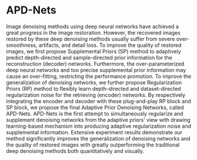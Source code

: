 # APD-Nets
Image denoising methods using deep neural networks have achieved a great progress in the image restoration. However, the recovered images restored by these deep denoising methods usually suffer from severe over-smoothness, artifacts, and detail loss. To improve the quality of restored images, we first propose Supplemental Priors (SP) method to adaptively predict depth-directed and sample-directed prior information for the reconstruction (decoder) networks. Furthermore, the over-parameterized deep neural networks and too precise supplemental prior information may cause an over-fitting, restricting the performance promotion. To improve the generalization of denoising networks, we further propose Regularization Priors (RP) method to flexibly learn depth-directed and dataset-directed regularization noise for the retrieving (encoder) networks. By respectively integrating the encoder and decoder with these plug-and-play RP block and SP block, we propose the final Adaptive Prior Denoising Networks, called APD-Nets. APD-Nets is the first attempt to simultaneously regularize and supplement denoising networks from the adaptive priors’ view with drawing learning-based mechanism into producing adaptive regularization noise and supplemental information. Extensive experiment results demonstrate our method significantly improves the generalization of denoising networks and the quality of restored images with greatly outperforming the traditional deep denoising methods both quantitatively and visually.
